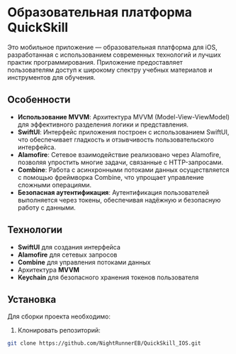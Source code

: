 # Образовательная платформа QuickSkill

Это мобильное приложение — образовательная платформа для iOS, разработанная с использованием современных технологий и лучших практик программирования. Приложение предоставляет пользователям доступ к широкому спектру учебных материалов и инструментов для обучения.

## Особенности
- **Использование MVVM**: Архитектура MVVM (Model-View-ViewModel) для эффективного разделения логики и представления.
- **SwiftUI**: Интерфейс приложения построен с использованием SwiftUI, что обеспечивает гладкость и отзывчивость пользовательского интерфейса.
- **Alamofire**: Сетевое взаимодействие реализовано через Alamofire, позволяя упростить многие задачи, связанные с HTTP-запросами.
- **Combine**: Работа с асинхронными потоками данных осуществляется с помощью фреймворка Combine, что упрощает управление сложными операциями.
- **Безопасная аутентификация**: Аутентификация пользователей выполняется через токены, обеспечивая надёжную и безопасную работу с данными.

## Технологии
- **SwiftUI** для создания интерфейса
- **Alamofire** для сетевых запросов
- **Combine** для управления потоками данных
- Архитектура **MVVM**
- **Keychain** для безопасного хранения токенов пользователя

## Установка
Для сборки проекта необходимо:
1. Клонировать репозиторий:
```bash
git clone https://github.com/NightRunnerEB/QuickSkill_IOS.git
